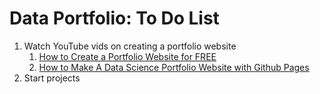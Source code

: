 # Data Portfolio: To Do List

1. Watch YouTube vids on creating a portfolio website
   1. [How to Create a Portfolio Website for FREE](https://www.youtube.com/watch?v=ocdwh0KYeUs&ab_channel=AlexTheAnalyst)
   2. [How to Make A Data Science Portfolio Website with Github Pages](https://www.youtube.com/watch?v=1aXk2RViq3c&list=WL&index=4&ab_channel=KenJee)
2. Start projects
